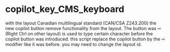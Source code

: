 # copilot_key_CMS_keyboard

with the layout Canadian multilingual standard (CAN/CSA Z243.200)
the new copilot button remove functionality from the layout. The button was ⇨ (Right Ctrl on other layout) is used to type certain character before the copilot button was introduced.
this script replace the copilot button by the ⇨ modifier like it was before. 
you may need to change the layout id.
